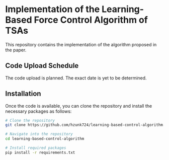 # Implementation of the Learning-Based Force Control Algorithm of TSAs

This repository contains the implementation of the algorithm proposed in the paper.

## Code Upload Schedule

The code upload is planned. The exact date is yet to be determined.

## Installation

Once the code is available, you can clone the repository and install the necessary packages as follows:

```sh
# Clone the repository
git clone https://github.com/hzunk724/learning-based-control-algorithm.git

# Navigate into the repository
cd learning-based-control-algorithm

# Install required packages
pip install -r requirements.txt
